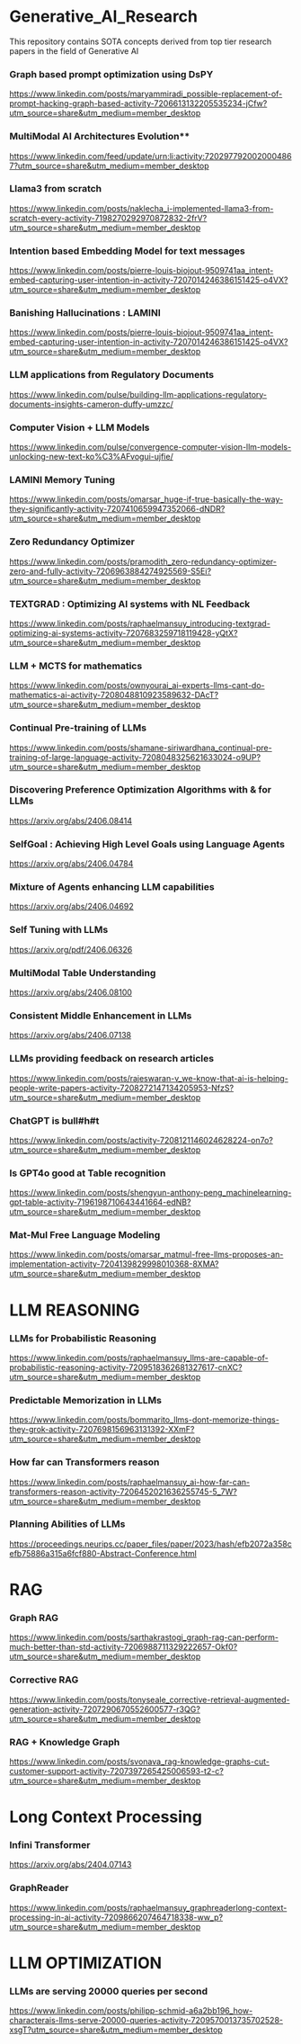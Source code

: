 # Generative_AI_Research
This repository contains SOTA concepts derived from top tier research papers in the field of Generative AI
<br>
### Graph based prompt optimization using DsPY
https://www.linkedin.com/posts/maryammiradi_possible-replacement-of-prompt-hacking-graph-based-activity-7206613132205535234-jCfw?utm_source=share&utm_medium=member_desktop
<br>
### MultiModal AI Architectures Evolution**
https://www.linkedin.com/feed/update/urn:li:activity:7202977920020004867?utm_source=share&utm_medium=member_desktop
<br>
### Llama3 from scratch
https://www.linkedin.com/posts/naklecha_i-implemented-llama3-from-scratch-every-activity-7198270292970872832-2frV?utm_source=share&utm_medium=member_desktop
<br>
### Intention based Embedding Model for text messages
https://www.linkedin.com/posts/pierre-louis-biojout-9509741aa_intent-embed-capturing-user-intention-in-activity-7207014246386151425-o4VX?utm_source=share&utm_medium=member_desktop
<br>
### Banishing Hallucinations : LAMINI
https://www.linkedin.com/posts/pierre-louis-biojout-9509741aa_intent-embed-capturing-user-intention-in-activity-7207014246386151425-o4VX?utm_source=share&utm_medium=member_desktop
<br>
### LLM applications from Regulatory Documents
https://www.linkedin.com/pulse/building-llm-applications-regulatory-documents-insights-cameron-duffy-umzzc/
<br>
### Computer Vision + LLM Models
https://www.linkedin.com/pulse/convergence-computer-vision-llm-models-unlocking-new-text-ko%C3%AFvogui-ujfie/
<br>
### LAMINI Memory Tuning
https://www.linkedin.com/posts/omarsar_huge-if-true-basically-the-way-they-significantly-activity-7207410659947352066-dNDR?utm_source=share&utm_medium=member_desktop
<br>
### Zero Redundancy Optimizer
https://www.linkedin.com/posts/pramodith_zero-redundancy-optimizer-zero-and-fully-activity-7206963884274925569-S5Ei?utm_source=share&utm_medium=member_desktop
<br>
### TEXTGRAD : Optimizing AI systems with NL Feedback
https://www.linkedin.com/posts/raphaelmansuy_introducing-textgrad-optimizing-ai-systems-activity-7207683259718119428-yQtX?utm_source=share&utm_medium=member_desktop
<br>
### LLM + MCTS for mathematics
https://www.linkedin.com/posts/ownyourai_ai-experts-llms-cant-do-mathematics-ai-activity-7208048810923589632-DAcT?utm_source=share&utm_medium=member_desktop
<br>
### Continual Pre-training of LLMs
https://www.linkedin.com/posts/shamane-siriwardhana_continual-pre-training-of-large-language-activity-7208048325621633024-o9UP?utm_source=share&utm_medium=member_desktop
<br>
### Discovering Preference Optimization Algorithms with & for LLMs
https://arxiv.org/abs/2406.08414
<br>
### SelfGoal : Achieving High Level Goals using Language Agents
https://arxiv.org/abs/2406.04784
<br>
### Mixture of Agents enhancing LLM capabilities
https://arxiv.org/abs/2406.04692
<br>
### Self Tuning with LLMs
https://arxiv.org/pdf/2406.06326
<br>
### MultiModal Table Understanding
https://arxiv.org/abs/2406.08100
<br>
### Consistent Middle Enhancement in LLMs
https://arxiv.org/abs/2406.07138
<br>
### LLMs providing feedback on research articles
https://www.linkedin.com/posts/rajeswaran-v_we-know-that-ai-is-helping-people-write-papers-activity-7208272147134205953-NfzS?utm_source=share&utm_medium=member_desktop
<br>
### ChatGPT is bull#h#t
https://www.linkedin.com/posts/activity-7208121146024628224-on7o?utm_source=share&utm_medium=member_desktop
<br>
### Is GPT4o good at Table recognition
https://www.linkedin.com/posts/shengyun-anthony-peng_machinelearning-gpt-table-activity-7196198710643441664-edNB?utm_source=share&utm_medium=member_desktop
<br>
### Mat-Mul Free Language Modeling
https://www.linkedin.com/posts/omarsar_matmul-free-llms-proposes-an-implementation-activity-7204139829998010368-8XMA?utm_source=share&utm_medium=member_desktop
<br>

# LLM REASONING
### LLMs for Probabilistic Reasoning
https://www.linkedin.com/posts/raphaelmansuy_llms-are-capable-of-probabilistic-reasoning-activity-7209518362681327617-cnXC?utm_source=share&utm_medium=member_desktop
<br>
### Predictable Memorization in LLMs
https://www.linkedin.com/posts/bommarito_llms-dont-memorize-things-they-grok-activity-7207698156963131392-XXmF?utm_source=share&utm_medium=member_desktop
<br>
### How far can Transformers reason
https://www.linkedin.com/posts/raphaelmansuy_ai-how-far-can-transformers-reason-activity-7206452021636255745-5_7W?utm_source=share&utm_medium=member_desktop
<br>
### Planning Abilities of LLMs
https://proceedings.neurips.cc/paper_files/paper/2023/hash/efb2072a358cefb75886a315a6fcf880-Abstract-Conference.html
<br>

# RAG
### Graph RAG
https://www.linkedin.com/posts/sarthakrastogi_graph-rag-can-perform-much-better-than-std-activity-7206988711329222657-Okf0?utm_source=share&utm_medium=member_desktop
<br>
### Corrective RAG
https://www.linkedin.com/posts/tonyseale_corrective-retrieval-augmented-generation-activity-7207290670552600577-r3QG?utm_source=share&utm_medium=member_desktop
<br>
### RAG + Knowledge Graph
https://www.linkedin.com/posts/svonava_rag-knowledge-graphs-cut-customer-support-activity-7207397265425006593-t2-c?utm_source=share&utm_medium=member_desktop
<br>

# Long Context Processing
### Infini Transformer
https://arxiv.org/abs/2404.07143
<br>
### GraphReader
https://www.linkedin.com/posts/raphaelmansuy_graphreaderlong-context-processing-in-ai-activity-7209866207464718338-ww_p?utm_source=share&utm_medium=member_desktop
<br>

# LLM OPTIMIZATION
### LLMs are serving 20000 queries per second
https://www.linkedin.com/posts/philipp-schmid-a6a2bb196_how-characterais-llms-serve-20000-queries-activity-7209570013735702528-xsgT?utm_source=share&utm_medium=member_desktop
